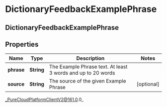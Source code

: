 # DictionaryFeedbackExamplePhrase

## DictionaryFeedbackExamplePhrase

## Properties

|Name | Type | Description | Notes|
|------------ | ------------- | ------------- | -------------|
| **phrase** | **String** | The Example Phrase text. At least 3 words and up to 20 words | |
| **source** | **String** | The source of the given Example Phrase | [optional] |



_PureCloudPlatformClientV2@161.0.0_
